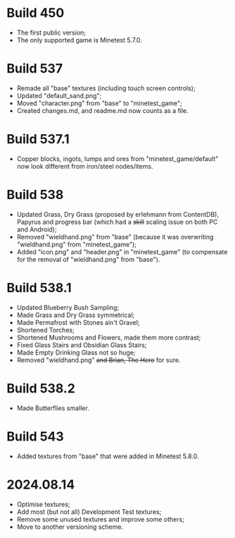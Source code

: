 # Build 450

- The first public version;
- The only supported game is Minetest 5.7.0.

# Build 537

- Remade all "base" textures (including touch screen controls);
- Updated "default_sand.png";
- Moved "character.png" from "base" to "minetest_game";
- Created changes.md, and readme.md now counts as a file.

# Build 537.1

- Copper blocks, ingots, lumps and ores from "minetest_game/default" now look different from iron/steel nodes/items.

# Build 538

- Updated Grass, Dry Grass (proposed by erlehmann from ContentDB), Papyrus and progress bar (which had a ~~skill~~ scaling issue on both PC and Android);
- Removed "wieldhand.png" from "base" (because it was overwriting "wieldhand.png" from "minetest_game");
- Added "icon.png" and "header.png" in "minetest_game" (to compensate for the removal of "wieldhand.png" from "base").

# Build 538.1

- Updated Blueberry Bush Sampling;
- Made Grass and Dry Grass symmetrical;
- Made Permafrost with Stones ain't Gravel;
- Shortened Torches;
- Shortened Mushrooms and Flowers, made them more contrast;
- Fixed Glass Stairs and Obsidian Glass Stairs;
- Made Empty Drinking Glass not so huge;
- Removed "wieldhand.png" ~~and Brian, The Hero~~ for sure.

# Build 538.2

- Made Butterflies smaller.

# Build 543

- Added textures from "base" that were added in Minetest 5.8.0.

# 2024.08.14

- Optimise textures;
- Add most (but not all) Development Test textures;
- Remove some unused textures and improve some others;
- Move to another versioning scheme.

